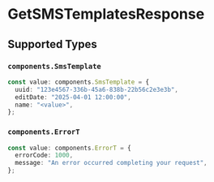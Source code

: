 # GetSMSTemplatesResponse


## Supported Types

### `components.SmsTemplate`

```typescript
const value: components.SmsTemplate = {
  uuid: "123e4567-336b-45a6-838b-22b56c2e3e3b",
  editDate: "2025-04-01 12:00:00",
  name: "<value>",
};
```

### `components.ErrorT`

```typescript
const value: components.ErrorT = {
  errorCode: 1000,
  message: "An error occurred completing your request",
};
```

